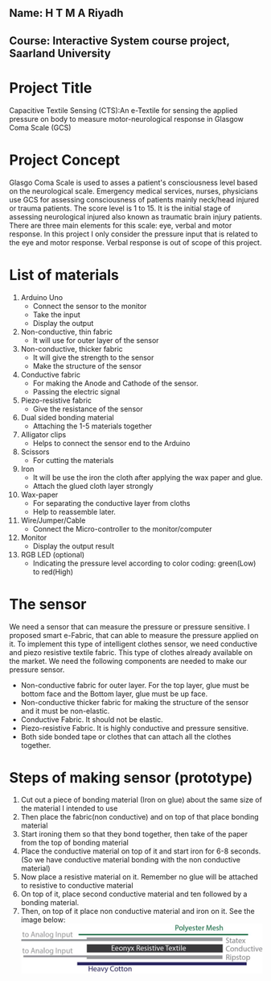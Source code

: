 ## Name: H T M A Riyadh
## Course: Interactive System course project, Saarland University
# Project Title 
Capacitive Textile Sensing (CTS):An e-Textile for sensing the applied pressure on body to measure motor-neurological response in Glasgow Coma Scale (GCS)
# Project Concept
Glasgo Coma Scale is used to asses a patient's consciousness level based on the neurological scale. Emergency medical services, nurses, physicians use GCS for assessing consciousness of patients mainly neck/head injured or trauma patients. The score level is 1 to 15. It is the initial stage of assessing neurological injured also known as traumatic brain injury patients. There are three main elements for this scale: eye, verbal and motor response. In this project I only consider the pressure input that is related to the eye and motor response. Verbal response is out of scope of this project.
# List of materials
1. Arduino Uno
   - Connect the sensor to the monitor 
   - Take the input 
   - Display the output 
2. Non-conductive, thin fabric
   - It will use for outer layer of the sensor
3. Non-conductive, thicker fabric
   - It will give the strength to the sensor
   - Make the structure of the sensor
4. Conductive fabric
   - For making the Anode and Cathode of the sensor. 
   - Passing the electric signal 
5. Piezo-resistive fabric
   - Give the resistance of the sensor 
6. Dual sided bonding material
   - Attaching the 1-5 materials together
7. Alligator clips
   - Helps to connect the sensor end to the Arduino 
8. Scissors
   - For cutting the materials 
9. Iron
   - It will be use the iron the cloth after applying the wax paper and glue. 
   - Attach the glued cloth layer strongly
10. Wax-paper
    - For separating the conductive layer from cloths 
    - Help to reassemble later.
11. Wire/Jumper/Cable
    - Connect the Micro-controller to the monitor/computer 
12. Monitor
    - Display the output result 
13. RGB LED (optional)
    -  Indicating the pressure level according to color coding: green(Low) to red(High)

# The sensor
We need a sensor that can measure the pressure or pressure sensitive. I proposed smart e-Fabric, that can able to measure the pressure applied on it. To implement this type of intelligent clothes sensor, we need conductive and piezo resistive textile fabric. This type of clothes already available on the market. We need the following components are needed to make our pressure sensor.
- Non-conductive fabric for outer layer. For the top layer, glue must be bottom face and the Bottom layer, glue must be up face.
- Non-conductive thicker fabric for making the structure of the sensor and it must be non-elastic. 
- Conductive Fabric. It should not be elastic. 
- Piezo-resistive Fabric. It is highly conductive and pressure sensitive.
- Both side bonded tape or clothes that can attach all the clothes together.

# Steps of making sensor (prototype)
1. Cut out a piece of bonding material (Iron on glue) about the same size of the material I intended to use
2. Then place the fabric(non conductive) and on top of that place bonding material
3. Start ironing them so that they bond together, then take of the paper from the top of bonding material
4. Place the conductive material on top of it and start iron for 6-8 seconds. (So we have conductive material bonding with the non conductive material)
5. Now place a resistive material on it. Remember no glue will be attached to resistive to conductive material
6. On top of it, place second conductive material and ten followed by a bonding material.
7. Then, on top of it place non conductive material and iron on it. 
See the image below:
![](resources/sensor%20layout.jpg)
